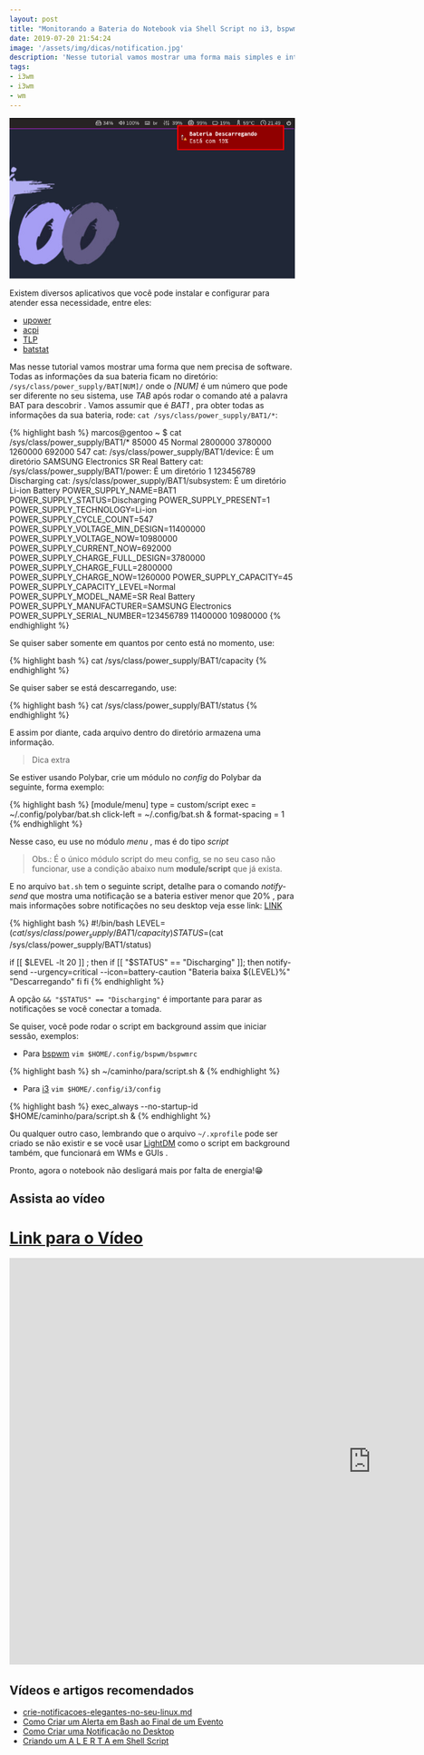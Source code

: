 ```yaml
---
layout: post
title: "Monitorando a Bateria do Notebook via Shell Script no i3, bspwm ou outros"
date: 2019-07-20 21:54:24
image: '/assets/img/dicas/notification.jpg'
description: 'Nesse tutorial vamos mostrar uma forma mais simples e interessante.'
tags:
- i3wm
- i3wm
- wm
---
```


![Monitorando a Bateria do Notebook via Shell Script no i3, bspwm ou outros](/assets/img/dicas/notification.jpg)

Existem diversos aplicativos que você pode instalar e configurar para atender essa necessidade, entre eles:

+ [upower](https://upower.freedesktop.org/)
+ [acpi](https://uefi.org/acpi/specs)
+ [TLP](https://linrunner.de/en/tlp/docs/tlp-linux-advanced-power-management.html)
+ [batstat](https://github.com/Juve45/batstat)

Mas nesse tutorial vamos mostrar uma forma que nem precisa de software. Todas as informações da sua bateria ficam no diretório: `/sys/class/power_supply/BAT[NUM]/` onde o *[NUM]* é um número que pode ser diferente no seu sistema, use *TAB* após rodar o comando até a palavra BAT para descobrir . Vamos assumir que é *BAT1* , pra obter todas as informações da sua bateria, rode: `cat /sys/class/power_supply/BAT1/*`:

{% highlight bash %}
marcos@gentoo ~ $ cat /sys/class/power_supply/BAT1/*
85000
45
Normal
2800000
3780000
1260000
692000
547
cat: /sys/class/power_supply/BAT1/device: É um diretório
SAMSUNG Electronics
SR Real Battery
cat: /sys/class/power_supply/BAT1/power: É um diretório
1
123456789
Discharging
cat: /sys/class/power_supply/BAT1/subsystem: É um diretório
Li-ion
Battery
POWER_SUPPLY_NAME=BAT1
POWER_SUPPLY_STATUS=Discharging
POWER_SUPPLY_PRESENT=1
POWER_SUPPLY_TECHNOLOGY=Li-ion
POWER_SUPPLY_CYCLE_COUNT=547
POWER_SUPPLY_VOLTAGE_MIN_DESIGN=11400000
POWER_SUPPLY_VOLTAGE_NOW=10980000
POWER_SUPPLY_CURRENT_NOW=692000
POWER_SUPPLY_CHARGE_FULL_DESIGN=3780000
POWER_SUPPLY_CHARGE_FULL=2800000
POWER_SUPPLY_CHARGE_NOW=1260000
POWER_SUPPLY_CAPACITY=45
POWER_SUPPLY_CAPACITY_LEVEL=Normal
POWER_SUPPLY_MODEL_NAME=SR Real Battery
POWER_SUPPLY_MANUFACTURER=SAMSUNG Electronics
POWER_SUPPLY_SERIAL_NUMBER=123456789
11400000
10980000
{% endhighlight %}

Se quiser saber somente em quantos por cento está no momento, use:

{% highlight bash %}
cat /sys/class/power_supply/BAT1/capacity
{% endhighlight %}

Se quiser saber se está descarregando, use:

{% highlight bash %}
cat /sys/class/power_supply/BAT1/status
{% endhighlight %}


<script async src="https://pagead2.googlesyndication.com/pagead/js/adsbygoogle.js"></script>

<!-- Informat -->
<ins class="adsbygoogle"
 style="display:block"
 data-ad-client="ca-pub-2838251107855362"
 data-ad-slot="2327980059"
 data-ad-format="auto"
 data-full-width-responsive="true"></ins>

<script>
(adsbygoogle = window.adsbygoogle || []).push({});
</script>



E assim por diante, cada arquivo dentro do diretório armazena uma informação.

> Dica extra

Se estiver usando Polybar, crie um módulo no *config* do Polybar da seguinte, forma exemplo:


{% highlight bash %}
[module/menu]
type = custom/script
exec = ~/.config/polybar/bat.sh
click-left = ~/.config/bat.sh &
format-spacing = 1
{% endhighlight %}

Nesse caso, eu use no módulo *menu* , mas é do tipo *script*
> Obs.: É o único módulo script do meu config, se no seu caso não funcionar, use a condição abaixo num **module/script** que já exista.

E no arquivo `bat.sh` tem o seguinte script, detalhe para o comando *notify-send* que mostra uma notificação se a bateria estiver menor que 20% , para mais informações sobre notificações no seu desktop veja esse link: [LINK](https://terminalroot.com.br/2017/05/como-criar-um-alerta-em-bash-ao-final-de-um-evento.html)

{% highlight bash %}
#!/bin/bash
LEVEL=$(cat /sys/class/power_supply/BAT1/capacity)
STATUS=$(cat /sys/class/power_supply/BAT1/status)

if [[ $LEVEL -lt 20 ]] ; then
        if [[ "$STATUS" == "Discharging" ]]; then
          notify-send --urgency=critical --icon=battery-caution "Bateria baixa ${LEVEL}%" "Descarregando"
        fi
fi
{% endhighlight %}

A opção `&& "$STATUS" == "Discharging"` é importante para parar as notificações se você conectar a tomada.

Se quiser, você pode rodar o script em background assim que iniciar sessão, exemplos:

+ Para [bspwm](cse.google.com/bspwm) `vim $HOME/.config/bspwm/bspwmrc`

{% highlight bash %}
sh ~/caminho/para/script.sh &
{% endhighlight %}

+ Para [i3](cse.google.com/i3) `vim $HOME/.config/i3/config`

{% highlight bash %}
exec_always --no-startup-id $HOME/caminho/para/script.sh &
{% endhighlight %}

Ou qualquer outro caso, lembrando que o arquivo `~/.xprofile` pode ser criado se não existir e se você usar [LightDM](cse) como o script em background também, que funcionará em WMs e GUIs .

Pronto, agora o notebook não desligará mais por falta de energia!😁️

## Assista ao vídeo

# [Link para o Vídeo](https://www.youtube.com/watch?v=WcO74IUDOqg)
<iframe width="1275" height="717" src="https://www.youtube.com/embed/WcO74IUDOqg" frameborder="0" allow="accelerometer; autoplay; encrypted-media; gyroscope; picture-in-picture" allowfullscreen></iframe>

## Vídeos e artigos recomendados

+ [crie-notificacoes-elegantes-no-seu-linux.md](crie-notificacoes-elegantes-no-seu-linux.md)
+ [Como Criar um Alerta em Bash ao Final de um Evento](https://www.youtube.com/watch?v=wube6BF6xvU)
+ [Como Criar uma Notificação no Desktop](https://www.youtube.com/watch?v=cwrSluiamR4)
+ [Criando um A L E R T A em Shell Script](https://terminalroot.com.br/2019/06/criando-um-a-l-e-r-t-a-em-shell-script.html)



<script async src="https://pagead2.googlesyndication.com/pagead/js/adsbygoogle.js"></script>

<!-- Informat -->
<ins class="adsbygoogle"
 style="display:block"
 data-ad-client="ca-pub-2838251107855362"
 data-ad-slot="2327980059"
 data-ad-format="auto"
 data-full-width-responsive="true"></ins>

<script>
(adsbygoogle = window.adsbygoogle || []).push({});
</script>




